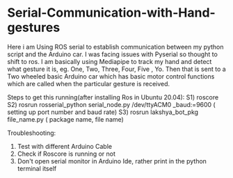 # Serial-Communication-with-Hand-gestures
Here i am Using ROS serial to establish communication between my python script and the Arduino car. I was facing issues with Pyserial so thought to shift to ros.
I am basically using Mediapipe to track my hand and detect what gesture it is, eg. One, Two, Three, Four, Five , Yo. 
Then that is sent to a Two wheeled basic Arduino car which has basic motor control functions which are called when the particular gesture is received.

Steps to get this running(after installing Ros in Ubuntu 20.04):
S1) roscore
S2) rosrun rosserial_python serial_node.py /dev/ttyACM0 _baud:=9600 ( setting up port number and baud rate)
S3) rosrun lakshya_bot_pkg file_name.py ( package name, file name)

Troubleshooting:
1) Test with different Arduino Cable
2) Check if Roscore is running or not
3) Don't open serial monitor in Arduino Ide, rather print in the python terminal itself

